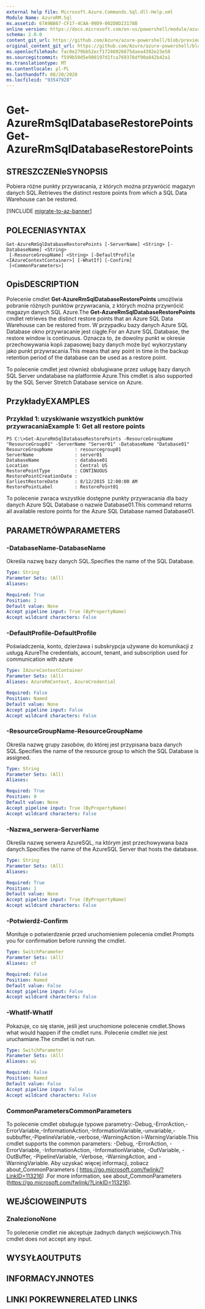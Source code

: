```yaml
---
external help file: Microsoft.Azure.Commands.Sql.dll-Help.xml
Module Name: AzureRM.Sql
ms.assetid: 67A9BB67-CF17-4CAA-99D9-002D0D23178B
online version: https://docs.microsoft.com/en-us/powershell/module/azurerm.sql/get-azurermsqldatabaserestorepoints
schema: 2.0.0
content_git_url: https://github.com/Azure/azure-powershell/blob/preview/src/ResourceManager/Sql/Commands.Sql/help/Get-AzureRmSqlDatabaseRestorePoints.md
original_content_git_url: https://github.com/Azure/azure-powershell/blob/preview/src/ResourceManager/Sql/Commands.Sql/help/Get-AzureRmSqlDatabaseRestorePoints.md
ms.openlocfilehash: fac0e279bb52ecf17246926875daea4392e23e50
ms.sourcegitcommit: f599b50d5e980197d1fca769378df90a842b42a1
ms.translationtype: MT
ms.contentlocale: pl-PL
ms.lasthandoff: 08/20/2020
ms.locfileid: "93547928"
---
```

# <span data-ttu-id="6373f-101">Get-AzureRmSqlDatabaseRestorePoints</span><span class="sxs-lookup"><span data-stu-id="6373f-101">Get-AzureRmSqlDatabaseRestorePoints</span></span>

## <span data-ttu-id="6373f-102">STRESZCZENIe</span><span class="sxs-lookup"><span data-stu-id="6373f-102">SYNOPSIS</span></span>
<span data-ttu-id="6373f-103">Pobiera różne punkty przywracania, z których można przywrócić magazyn danych SQL.</span><span class="sxs-lookup"><span data-stu-id="6373f-103">Retrieves the distinct restore points from which a SQL Data Warehouse can be restored.</span></span>

[!INCLUDE [migrate-to-az-banner](../../includes/migrate-to-az-banner.md)]

## <span data-ttu-id="6373f-104">POLECENIA</span><span class="sxs-lookup"><span data-stu-id="6373f-104">SYNTAX</span></span>

```
Get-AzureRmSqlDatabaseRestorePoints [-ServerName] <String> [-DatabaseName] <String>
 [-ResourceGroupName] <String> [-DefaultProfile <IAzureContextContainer>] [-WhatIf] [-Confirm]
 [<CommonParameters>]
```

## <span data-ttu-id="6373f-105">Opis</span><span class="sxs-lookup"><span data-stu-id="6373f-105">DESCRIPTION</span></span>
<span data-ttu-id="6373f-106">Polecenie cmdlet **Get-AzureRmSqlDatabaseRestorePoints** umożliwia pobranie różnych punktów przywracania, z których można przywrócić magazyn danych SQL Azure.</span><span class="sxs-lookup"><span data-stu-id="6373f-106">The **Get-AzureRmSqlDatabaseRestorePoints** cmdlet retrieves the distinct restore points that an Azure SQL Data Warehouse can be restored from.</span></span>
<span data-ttu-id="6373f-107">W przypadku bazy danych Azure SQL Database okno przywracanie jest ciągłe.</span><span class="sxs-lookup"><span data-stu-id="6373f-107">For an Azure SQL Database, the restore window is continuous.</span></span>
<span data-ttu-id="6373f-108">Oznacza to, że dowolny punkt w okresie przechowywania kopii zapasowej bazy danych może być wykorzystany jako punkt przywracania.</span><span class="sxs-lookup"><span data-stu-id="6373f-108">This means that any point in time in the backup retention period of the database can be used as a restore point.</span></span>

<span data-ttu-id="6373f-109">To polecenie cmdlet jest również obsługiwane przez usługę bazy danych SQL Server undatabase na platformie Azure.</span><span class="sxs-lookup"><span data-stu-id="6373f-109">This cmdlet is also supported by the SQL Server Stretch Database service on Azure.</span></span>

## <span data-ttu-id="6373f-110">Przykłady</span><span class="sxs-lookup"><span data-stu-id="6373f-110">EXAMPLES</span></span>

### <span data-ttu-id="6373f-111">Przykład 1: uzyskiwanie wszystkich punktów przywracania</span><span class="sxs-lookup"><span data-stu-id="6373f-111">Example 1: Get all restore points</span></span>
```
PS C:\>Get-AzureRmSqlDatabaseRestorePoints -ResourceGroupName "ResourceGroup01" -ServerName "Server01" -DatabaseName "Database01"
ResourceGroupName        : resourcegroup01
ServerName               : server01
DatabaseName             : database01
Location                 : Central US
RestorePointType         : CONTINUOUS
RestorePointCreationDate : 
EarliestRestoreDate      : 8/12/2015 12:00:00 AM
RestorePointLabel        : RestorePoint01
```

<span data-ttu-id="6373f-112">To polecenie zwraca wszystkie dostępne punkty przywracania dla bazy danych Azure SQL Database o nazwie Database01.</span><span class="sxs-lookup"><span data-stu-id="6373f-112">This command returns all available restore points for the Azure SQL Database named Database01.</span></span>

## <span data-ttu-id="6373f-113">PARAMETRÓW</span><span class="sxs-lookup"><span data-stu-id="6373f-113">PARAMETERS</span></span>

### <span data-ttu-id="6373f-114">-DatabaseName</span><span class="sxs-lookup"><span data-stu-id="6373f-114">-DatabaseName</span></span>
<span data-ttu-id="6373f-115">Określa nazwę bazy danych SQL.</span><span class="sxs-lookup"><span data-stu-id="6373f-115">Specifies the name of the SQL Database.</span></span>

```yaml
Type: String
Parameter Sets: (All)
Aliases:

Required: True
Position: 2
Default value: None
Accept pipeline input: True (ByPropertyName)
Accept wildcard characters: False
```

### <span data-ttu-id="6373f-116">-DefaultProfile</span><span class="sxs-lookup"><span data-stu-id="6373f-116">-DefaultProfile</span></span>
<span data-ttu-id="6373f-117">Poświadczenia, konto, dzierżawa i subskrypcja używane do komunikacji z usługą Azure</span><span class="sxs-lookup"><span data-stu-id="6373f-117">The credentials, account, tenant, and subscription used for communication with azure</span></span>

```yaml
Type: IAzureContextContainer
Parameter Sets: (All)
Aliases: AzureRmContext, AzureCredential

Required: False
Position: Named
Default value: None
Accept pipeline input: False
Accept wildcard characters: False
```

### <span data-ttu-id="6373f-118">-ResourceGroupName</span><span class="sxs-lookup"><span data-stu-id="6373f-118">-ResourceGroupName</span></span>
<span data-ttu-id="6373f-119">Określa nazwę grupy zasobów, do której jest przypisana baza danych SQL.</span><span class="sxs-lookup"><span data-stu-id="6373f-119">Specifies the name of the resource group to which the SQL Database is assigned.</span></span>

```yaml
Type: String
Parameter Sets: (All)
Aliases:

Required: True
Position: 0
Default value: None
Accept pipeline input: True (ByPropertyName)
Accept wildcard characters: False
```

### <span data-ttu-id="6373f-120">-Nazwa_serwera</span><span class="sxs-lookup"><span data-stu-id="6373f-120">-ServerName</span></span>
<span data-ttu-id="6373f-121">Określa nazwę serwera AzureSQL, na którym jest przechowywana baza danych.</span><span class="sxs-lookup"><span data-stu-id="6373f-121">Specifies the name of the AzureSQL Server that hosts the database.</span></span>

```yaml
Type: String
Parameter Sets: (All)
Aliases:

Required: True
Position: 1
Default value: None
Accept pipeline input: True (ByPropertyName)
Accept wildcard characters: False
```

### <span data-ttu-id="6373f-122">-Potwierdź</span><span class="sxs-lookup"><span data-stu-id="6373f-122">-Confirm</span></span>
<span data-ttu-id="6373f-123">Monituje o potwierdzenie przed uruchomieniem polecenia cmdlet.</span><span class="sxs-lookup"><span data-stu-id="6373f-123">Prompts you for confirmation before running the cmdlet.</span></span>

```yaml
Type: SwitchParameter
Parameter Sets: (All)
Aliases: cf

Required: False
Position: Named
Default value: False
Accept pipeline input: False
Accept wildcard characters: False
```

### <span data-ttu-id="6373f-124">-WhatIf</span><span class="sxs-lookup"><span data-stu-id="6373f-124">-WhatIf</span></span>
<span data-ttu-id="6373f-125">Pokazuje, co się stanie, jeśli jest uruchomione polecenie cmdlet.</span><span class="sxs-lookup"><span data-stu-id="6373f-125">Shows what would happen if the cmdlet runs.</span></span>
<span data-ttu-id="6373f-126">Polecenie cmdlet nie jest uruchamiane.</span><span class="sxs-lookup"><span data-stu-id="6373f-126">The cmdlet is not run.</span></span>

```yaml
Type: SwitchParameter
Parameter Sets: (All)
Aliases: wi

Required: False
Position: Named
Default value: False
Accept pipeline input: False
Accept wildcard characters: False
```

### <span data-ttu-id="6373f-127">CommonParameters</span><span class="sxs-lookup"><span data-stu-id="6373f-127">CommonParameters</span></span>
<span data-ttu-id="6373f-128">To polecenie cmdlet obsługuje typowe parametry:-Debug,-ErrorAction,-ErrorVariable,-InformationAction,-InformationVariable,-unvariable,-subbuffer,-PipelineVariable,-verbose,-WarningAction i-WarningVariable.</span><span class="sxs-lookup"><span data-stu-id="6373f-128">This cmdlet supports the common parameters: -Debug, -ErrorAction, -ErrorVariable, -InformationAction, -InformationVariable, -OutVariable, -OutBuffer, -PipelineVariable, -Verbose, -WarningAction, and -WarningVariable.</span></span> <span data-ttu-id="6373f-129">Aby uzyskać więcej informacji, zobacz about_CommonParameters ( https://go.microsoft.com/fwlink/?LinkID=113216) .</span><span class="sxs-lookup"><span data-stu-id="6373f-129">For more information, see about_CommonParameters (https://go.microsoft.com/fwlink/?LinkID=113216).</span></span>

## <span data-ttu-id="6373f-130">WEJŚCIOWE</span><span class="sxs-lookup"><span data-stu-id="6373f-130">INPUTS</span></span>

### <span data-ttu-id="6373f-131">Znaleziono</span><span class="sxs-lookup"><span data-stu-id="6373f-131">None</span></span>
<span data-ttu-id="6373f-132">To polecenie cmdlet nie akceptuje żadnych danych wejściowych.</span><span class="sxs-lookup"><span data-stu-id="6373f-132">This cmdlet does not accept any input.</span></span>

## <span data-ttu-id="6373f-133">WYSYŁA</span><span class="sxs-lookup"><span data-stu-id="6373f-133">OUTPUTS</span></span>

## <span data-ttu-id="6373f-134">INFORMACYJN</span><span class="sxs-lookup"><span data-stu-id="6373f-134">NOTES</span></span>

## <span data-ttu-id="6373f-135">LINKI POKREWNE</span><span class="sxs-lookup"><span data-stu-id="6373f-135">RELATED LINKS</span></span>
